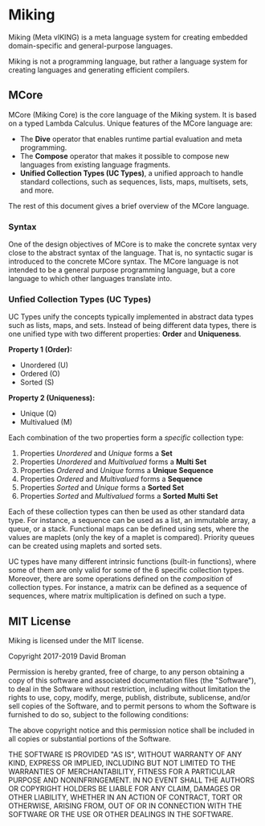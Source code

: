 
# Miking

Miking (Meta vIKING) is a meta language system for creating embedded
domain-specific and general-purpose languages.

Miking is not a programming language, but rather a language system for
creating languages and generating efficient compilers.


## MCore
MCore (Miking Core) is the core language of the Miking system. It is based on a typed Lambda Calculus. Unique features of the MCore language are:

* The **Dive** operator that enables runtime partial evaluation and meta programming.
* The **Compose** operator that makes it possible to compose new languages from existing language fragments.
* **Unified Collection Types (UC Types)**, a unified approach to handle standard collections, such as sequences, lists, maps, multisets, sets, and more.

The rest of this document gives a brief overview of the MCore language.

### Syntax
One of the design objectives of MCore is to make the concrete syntax very close to the abstract syntax of the language. That is, no syntactic sugar is introduced to the concrete MCore syntax. The MCore language is not intended to be a general purpose programming language, but a core language to which other languages translate into.

### Unfied Collection Types (UC Types)

UC Types unify the concepts typically implemented in abstract data types such as lists, maps, and sets. Instead of being different data types, there is one unified type with two different properties: **Order** and **Uniqueness**.

**Property 1 (Order):**

* Unordered (U)
* Ordered (O)
* Sorted (S)

**Property 2 (Uniqueness):**

* Unique (Q)
* Multivalued (M)

Each combination of the two properties form a *specific* collection type:

1. Properties *Unordered* and *Unique* forms a **Set**
2. Properties *Unordered* and *Multivalued* forms a **Multi Set**
3. Properties *Ordered* and *Unique* forms a **Unique Sequence**
4. Properties *Ordered* and *Multivalued* forms a **Sequence**
5. Properties *Sorted* and *Unique* forms a **Sorted Set**
6. Properties *Sorted* and *Multivalued* forms a **Sorted Multi Set**

Each of these collection types can then be used as other standard data type. For instance, a sequence can be used as a list, an immutable array, a queue, or a stack. Functional maps can be defined using sets, where the values are maplets (only the key of a maplet is compared). Priority queues can be created using maplets and sorted sets.

UC types have many different intrinsic functions (built-in functions), where some of them are only valid for some of the 6 specific collection types. Moreover, there are some operations defined on the *composition* of collection types. For instance, a matrix can be defined as a sequence of sequences, where matrix multiplication is defined on such a type.





## MIT License
Miking is licensed under the MIT license.

Copyright 2017-2019 David Broman

Permission is hereby granted, free of charge, to any person obtaining a copy of this software and associated documentation files (the "Software"), to deal in the Software without restriction, including without limitation the rights to use, copy, modify, merge, publish, distribute, sublicense, and/or sell copies of the Software, and to permit persons to whom the Software is furnished to do so, subject to the following conditions:

The above copyright notice and this permission notice shall be included in all copies or substantial portions of the Software.

THE SOFTWARE IS PROVIDED "AS IS", WITHOUT WARRANTY OF ANY KIND, EXPRESS OR IMPLIED, INCLUDING BUT NOT LIMITED TO THE WARRANTIES OF MERCHANTABILITY, FITNESS FOR A PARTICULAR PURPOSE AND NONINFRINGEMENT. IN NO EVENT SHALL THE AUTHORS OR COPYRIGHT HOLDERS BE LIABLE FOR ANY CLAIM, DAMAGES OR OTHER LIABILITY, WHETHER IN AN ACTION OF CONTRACT, TORT OR OTHERWISE, ARISING FROM, OUT OF OR IN CONNECTION WITH THE SOFTWARE OR THE USE OR OTHER DEALINGS IN THE SOFTWARE.
